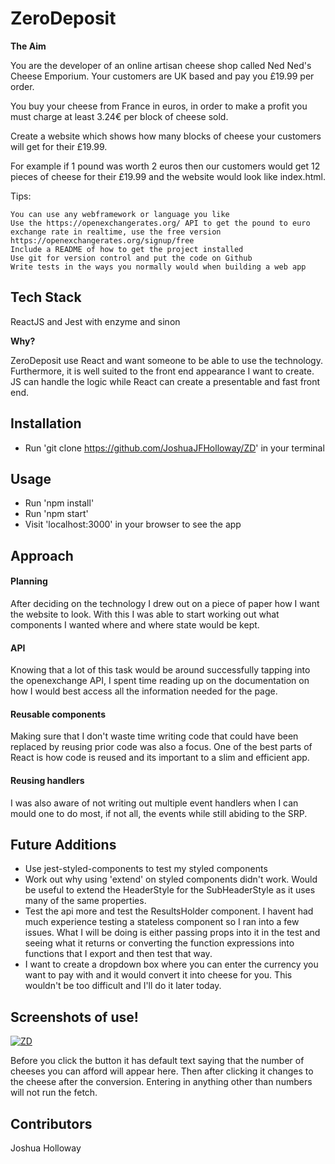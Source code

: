 # ZeroDeposit

**The Aim**

You are the developer of an online artisan cheese shop called Ned Ned's Cheese Emporium. Your customers are UK based and pay you £19.99 per order.

You buy your cheese from France in euros, in order to make a profit you must charge at least 3.24€ per block of cheese sold.

Create a website which shows how many blocks of cheese your customers will get for their £19.99.

For example if 1 pound was worth 2 euros then our customers would get 12 pieces of cheese for their £19.99 and the website would look like index.html.

Tips:

    You can use any webframework or language you like
    Use the https://openexchangerates.org/ API to get the pound to euro exchange rate in realtime, use the free version https://openexchangerates.org/signup/free
    Include a README of how to get the project installed
    Use git for version control and put the code on Github
    Write tests in the ways you normally would when building a web app

## Tech Stack

ReactJS and Jest with enzyme and sinon

**Why?**

ZeroDeposit use React and want someone to be able to use the technology. Furthermore,
it is well suited to the front end appearance I want to create. JS can handle the logic while
React can create a presentable and fast front end.


## Installation

- Run 'git clone https://github.com/JoshuaJFHolloway/ZD' in your terminal


## Usage

- Run 'npm install'
- Run 'npm start'
- Visit 'localhost:3000' in your browser to see the app


## Approach

#### Planning

After deciding on the technology I drew out on a piece of paper how I want the website to look. With this
I was able to start working out what components I wanted where and where state would be kept.

#### API

Knowing that a lot of this task would be around successfully tapping into the openexchange API, I spent time
reading up on the documentation on how I would best access all the information needed for the page.

#### Reusable components

Making sure that I don't waste time writing code that could have been replaced by reusing prior code was 
also a focus. One of the best parts of React is how code is reused and its important to a slim and efficient app.

#### Reusing handlers

I was also aware of not writing out multiple event handlers when I can mould one to do most, if not all, the events
while still abiding to the SRP. 


## Future Additions

- Use jest-styled-components to test my styled components
- Work out why using 'extend' on styled components didn't work. Would be useful to extend the HeaderStyle for the SubHeaderStyle as it uses many of the same properties.
- Test the api more and test the ResultsHolder component. I havent had much experience testing a stateless component
so I ran into a few issues. What I will be doing is either passing props into it in the test and seeing what it returns
or converting the function expressions into functions that I export and then test that way.
- I want to create a dropdown box where you can enter the currency you want to pay with and it would convert it into
cheese for you. This wouldn't be too difficult and I'll do it later today.

## Screenshots of use!

<a href="https://ibb.co/jp8DZy"><img src="https://preview.ibb.co/bNbNSJ/ZD.png" alt="ZD" border="0"></a>

Before you click the button it has default text saying that the number of cheeses you can afford will appear here.
Then after clicking it changes to the cheese after the conversion. Entering in anything other than numbers
will not run the fetch.

## Contributors

Joshua Holloway